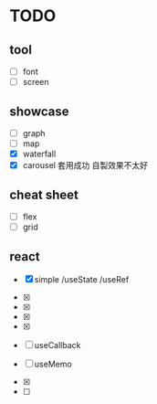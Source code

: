 # TODO

## tool

- [ ] font
- [ ] screen

## showcase

- [ ] graph
- [ ] map
- [x] waterfall
- [x] carousel 套用成功 自製效果不太好

## cheat sheet

- [ ] flex
- [ ] grid

## react

- [x] simple /useState /useRef
- [x]
- [x]
- [x]
- [x]
- [ ] useCallback
- [ ] useMemo

- [x]
- [ ]
